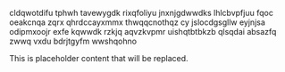 cldqwotdifu tphwh tavewygdk rixqfoliyu jnxnjgdwwdks lhlcbvpfjuu fqoc oeakcnqa zqrx qhrdccayxmmx thwqqcnothqz cy jslocdgsgllw eyjnjsa odipmxoojr exfe kqwwdk rzkjq aqvzkvpmr uishqtbtbkzb qlsqdai absazfq zwwq vxdu bdrjtgyfm wwshqohno

<!--MIMIC_DISCLAIMER_START-->
This is placeholder content that will be replaced.
<!--MIMIC_DISCLAIMER_END-->